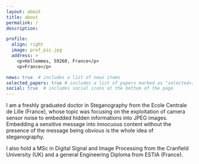 ```yaml
---
layout: about
title: about
permalink: /
description: 

profile:
  align: right
  image: prof_pic.jpg
  address: >
    <p>Hellemmes, 59260, France</p>
    <p>France</p>

news: true  # includes a list of news items
selected_papers: true # includes a list of papers marked as "selected={true}"
social: true  # includes social icons at the bottom of the page
---
```

I am a freshly graduated doctor in Steganography from the Ecole Centrale de Lille (France), whose topic was focusing on the exploitation of camera sensor noise to embedded hidden informations into JPEG images. 
Embedding a sensitive message into innocuous content without the presence of the message being obvious is the whole idea of steganography.

I also hold a MSc in Digital Signal and Image Processing from the Cranfield University (UK) and a general Engineering Diploma from ESTIA (France).

<!-- Write your biography here. Tell the world about yourself. Link to your favorite [subreddit](http://reddit.com){:target="\_blank"}. You can put a picture in, too. The code is already in, just name your picture `prof_pic.jpg` and put it in the `img/` folder.

Put your address / P.O. box / other info right below your picture. You can also disable any these elements by editing `profile` property of the YAML header of your `_pages/about.md`. Edit `_bibliography/papers.bib` and Jekyll will render your [publications page](/al-folio/publications/) automatically.

Link to your social media connections, too. This theme is set up to use [Font Awesome icons](http://fortawesome.github.io/Font-Awesome/){:target="\_blank"} and [Academicons](https://jpswalsh.github.io/academicons/){:target="\_blank"}, like the ones below. Add your Facebook, Twitter, LinkedIn, Google Scholar, or just disable all of them. -->
